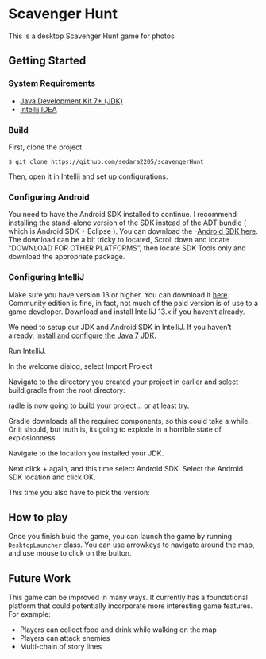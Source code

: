 # Scavenger Hunt 
This is a desktop Scavenger Hunt game for photos

## Getting Started
### System Requirements
- [Java Development Kit 7+ (JDK)](http://www.oracle.com/technetwork/java/javase/downloads/index.html)
- [Intellij IDEA](https://www.jetbrains.com/idea/)

### Build

First, clone the project
```
$ git clone https://github.com/sedara2205/scavengerHunt
```

Then, open it in Intellij and set up configurations. 


### Configuring Android

You need to have the Android SDK installed to continue.  I recommend installing the stand-alone version of the SDK instead of the ADT bundle ( which is Android SDK + Eclipse ).  You can download the -[Android SDK here](https://developer.android.com/studio).  The download can be a bit tricky to located, Scroll down and locate “DOWNLOAD FOR OTHER PLATFORMS”, then locate SDK Tools only and download the appropriate package.

### Configuring IntelliJ
Make sure you have version 13 or higher.  You can download it [here](https://www.jetbrains.com/idea/download/?section=windows).  Community edition is fine, in fact, not much of the paid version is of use to a game developer.  Download and install IntelliJ 13.x if you haven’t already.

We need to setup our JDK and Android SDK in IntelliJ.  If you haven’t already, [install and configure the Java 7 JDK](https://www.oracle.com/java/technologies/javase/upgrade.html).


Run IntelliJ.

In the welcome dialog, select Import Project

Navigate to the directory you created your project in earlier and select build.gradle from the root directory:

radle is now going to build your project… or at least try.

Gradle downloads all the required components, so this could take a while.   Or it should, but truth is, its going to explode in a horrible state of explosionness.  


Navigate to the location you installed your JDK.

 

Next click + again, and this time select Android SDK.  Select the Android SDK location and click OK.

This time you also have to pick the version:

## How to play

Once you finish buid the game, you can launch the game by running ```DesktopLauncher``` class. You can use arrowkeys to navigate around the map, and use mouse to click on the button. 

## Future Work
This game can be improved in many ways. It currently has a foundational platform that could potentially incorporate more interesting game features. For example: 

- Players can collect food and drink while walking on the map
- Players can attack enemies
- Multi-chain of story lines
